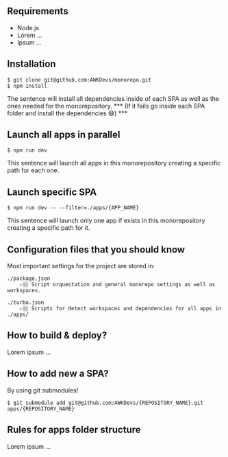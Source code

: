 ## Requirements
- Node.js
- Lorem ...
- Ipsum ... 

## Installation

```
$ git clone git@github.com:AWKDevs/monorepo.git
$ npm install 
```
The sentence will install all dependencies inside of each SPA as well as the ones needed for the monorepository. 	*** (If it fails go inside each SPA folder and install the dependencies 😅) ***
## Launch all apps in parallel

```
$ npm run dev
```
This sentence will launch all apps in this monorepository creating a specific path for each one.

## Launch specific SPA 
``` 
$ npm run dev -- --filter=./apps/{APP_NAME}
```
This sentence will launch only one app if exists in this monorepository creating a specific path for it.

## Configuration files that you should know
Most important settings for the project are stored in:

```
./package.json
    👉🏽 Script orquestation and general monorepo settings as well as workspaces.

./turbo.json
    👉🏽 Scripts for detect workspaces and dependencies for all apps in ./apps/ 
```
## How to build & deploy? 
Lorem ipsum ...

## How to add new a SPA?
By using git submodules!
```
$ git submodule add git@github.com:AWKDevs/{REPOSITORY_NAME}.git apps/{REPOSITORY_NAME}
```

## Rules for apps folder structure 
Lorem ipsum ...